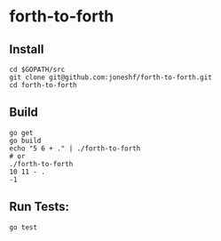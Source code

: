 # forth-to-forth

## Install

```
cd $GOPATH/src
git clone git@github.com:joneshf/forth-to-forth.git
cd forth-to-forth
```

## Build

```
go get
go build
echo "5 6 + ." | ./forth-to-forth
# or
./forth-to-forth
10 11 - .
-1
```

## Run Tests:

```
go test
```
